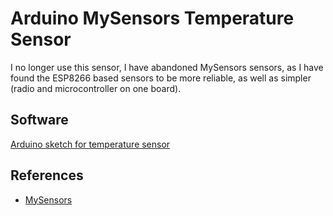 # Arduino MySensors Temperature Sensor

I no longer use this sensor, I have abandoned MySensors sensors, as I have found the ESP8266 based sensors to be more reliable, as well as simpler (radio and microcontroller on one board).

## Software

[Arduino sketch for temperature sensor](Dallas_DS18B20_Temperature_Sensor)

## References
 - [MySensors](https://mysensors.org/build/temp)
